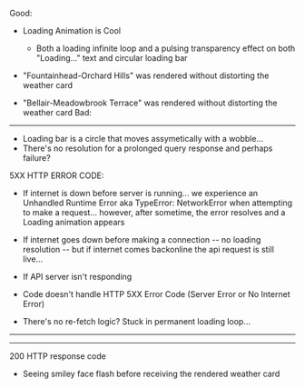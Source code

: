 Good:

- Loading Animation is Cool

  - Both a loading infinite loop and a pulsing transparency effect on both "Loading..." text and circular loading bar

- "Fountainhead-Orchard Hills" was rendered without distorting the weather card
- "Bellair-Meadowbrook Terrace" was rendered without distorting the weather card
  Bad:

---

- Loading bar is a circle that moves assymetically with a wobble...
- There's no resolution for a prolonged query response and perhaps failure?

5XX HTTP ERROR CODE:

- If internet is down before server is running... we experience an Unhandled Runtime Error aka TypeError: NetworkError when attempting to make a request... however, after sometime, the error resolves and a Loading animation appears

- If internet goes down before making a connection -- no loading resolution -- but if internet comes backonline the api request is still live...

- If API server isn't responding
- Code doesn't handle HTTP 5XX Error Code (Server Error or No Internet Error)
- There's no re-fetch logic? Stuck in permanent loading loop...

---

---

200 HTTP response code

- Seeing smiley face flash before receiving the rendered weather card
